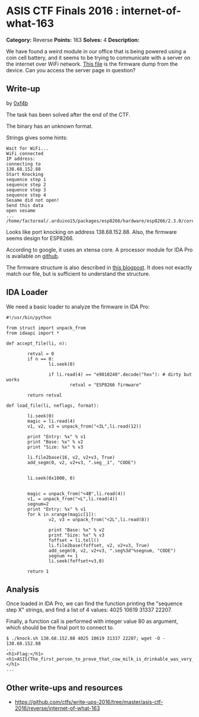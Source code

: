 # ASIS CTF Finals 2016 : internet-of-what-163

**Category:** Reverse
**Points:** 163
**Solves:** 4
**Description:**

We have found a weird module in our office that is being powered using a coin cell battery, and it seems to be trying to communicate with a server on the internet over WiFi network. [This file](Internet_Of_What.txz) is the firmware dump from the device. Can you access the server page in question?

## Write-up

by [0xf4b](https://github.com/0xf4b)

The task has been solved after the end of the CTF.

The binary has an unknown format.

Strings gives some hints:

```
Wait for WiFi... 
WiFi connected
IP address: 
connecting to 
138.68.152.88
Start Knocking
sequence step 1
sequence step 2
sequence step 3
sequence step 4
Sesame did not open!
Send this data
open sesame
...
/home/factoreal/.arduino15/packages/esp8266/hardware/esp8266/2.3.0/cores/esp8266/core_esp8266_main.cpp

```

Looks like port knocking on address 138.68.152.88. Also, the firmware seems design for ESP8266.

According to google, it uses an xtensa core. A processor module for IDA Pro is available on [github](https://github.com/themadinventor/ida-xtensa).

The firmware structure is also described in [this blogpost](http://developers-club.com/posts/255135/). It does not exactly match our file, but is sufficient to understand the structure.

## IDA Loader

We need a basic loader to analyze the firmware in IDA Pro:

```
#!/usr/bin/python

from struct import unpack_from
from idaapi import *

def accept_file(li, n):

        retval = 0
        if n == 0:
                li.seek(0)
                
                if li.read(4) == "e9010240".decode("hex"): # dirty but works
                        retval = "ESP8266 firmware"

        return retval

def load_file(li, neflags, format):

        li.seek(0)
        magic = li.read(4)
        v1, v2, v3 = unpack_from("<3L",li.read(12))

        print "Entry: %x" % v1
        print "Base: %x" % v2
        print "Size: %x" % v3

        li.file2base(16, v2, v2+v3, True)
        add_segm(0, v2, v2+v3, ".seg__1", "CODE")


        li.seek(0x1000, 0)
        

        magic = unpack_from("<4B",li.read(4))
        v1, = unpack_from("<L",li.read(4))
        segnum=2
        print "Entry: %x" % v1
        for k in xrange(magic[1]):
                v2, v3 = unpack_from("<2L",li.read(8))
    
                print "Base: %x" % v2
                print "Size: %x" % v3
                foffset = li.tell()
                li.file2base(foffset, v2, v2+v3, True)
                add_segm(0, v2, v2+v3, ".seg%3d"%segnum, "CODE")
                segnum += 1
                li.seek(foffset+v3,0)

        return 1

```

## Analysis

Once loaded in IDA Pro, we can find the function printing the "sequence step X" strings, and find a list of 4 values: 4025 10619 31337 22207.

Finally, a function call is performed with integer value 80 as argument, which should be the final port to connect to.

```
$ ./knock.sh 138.68.152.88 4025 10619 31337 22207; wget -O - 138.68.152.88
...
<h1>Flag:</h1>
<h1>ASIS{The_first_person_to_prove_that_cow_milk_is_drinkable_was_very_very_thirsty}</h1>
...
```

## Other write-ups and resources

* https://github.com/ctfs/write-ups-2016/tree/master/asis-ctf-2016/reverse/internet-of-what-163
